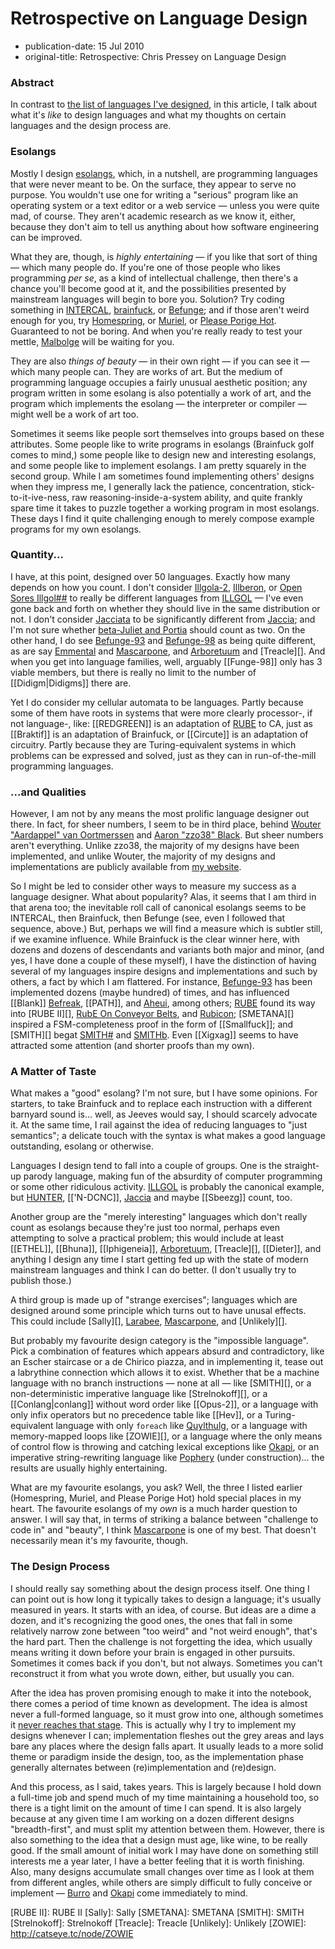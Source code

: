 Retrospective on Language Design
================================

*   publication-date: 15 Jul 2010
*   original-title: Retrospective: Chris Pressey on Language Design

### Abstract

In contrast to [the list of languages I've designed][],
in this article, I talk about what it's *like* to design languages
and what my thoughts on certain languages and the design process are.

### Esolangs

Mostly I design [esolangs][], which, in a nutshell,
are programming languages that were never meant to be. On the surface,
they appear to serve no purpose. You wouldn't use one for writing a
"serious" program like an operating system or a text editor or a web
service — unless you were quite mad, of course. They aren't academic
research as we know it, either, because they don't aim to tell us
anything about how software engineering can be improved.

What they are, though, is *highly entertaining* — if you like that sort
of thing — which many people do. If you're one of those people who likes
programming *per se*, as a kind of intellectual challenge, then there's
a chance you'll become good at it, and the possibilities presented by
mainstream languages will begin to bore you. Solution? Try coding
something in [INTERCAL](http://esolangs.org/wiki/INTERCAL),
[brainfuck][], or [Befunge][]; and if those aren't weird
enough for you, try [Homespring](http://esolangs.org/wiki/Homespring),
or [Muriel][], or [Please Porige
Hot](http://esolangs.org/wiki/Please_Porige_Hot). Guaranteed to not be
boring. And when you're really ready to test your mettle,
[Malbolge](http://esolangs.org/wiki/Malbolge) will be waiting for you.

They are also *things of beauty* — in their own right — if you can see
it — which many people can. They are works of art. But the medium of
programming language occupies a fairly unusual aesthetic position; any
program written in some esolang is also potentially a work of art, and
the program which implements the esolang — the interpreter or compiler —
might well be a work of art too.

Sometimes it seems like people sort themselves into groups based on
these attributes. Some people like to write programs in esolangs
(Brainfuck golf comes to mind,) some people like to design new and
interesting esolangs, and some people like to implement esolangs. I am
pretty squarely in the second group. While I am sometimes found
implementing others' designs when they impress me, I generally lack the
patience, concentration, stick-to-it-ive-ness, raw
reasoning-inside-a-system ability, and quite frankly spare time it takes
to puzzle together a working program in most esolangs. These days I find
it quite challenging enough to merely compose example programs for my
own esolangs.

### Quantity...

I have, at this point, designed over 50 languages. Exactly how many
depends on how you count. I don't consider [Illgola-2][], [Illberon][], or
[Open Sores Illgol##][] to really be different languages from
[ILLGOL][] — I've even gone back and forth on
whether they should live in the same distribution or not. I don't consider
[Jacciata][] to be significantly different from
[Jaccia][]; and I'm not sure whether
[beta-Juliet and Portia][] should count as two.
On the other hand, I do see
[Befunge-93][] and
[Befunge-98][] as being quite different, as are
say [Emmental][] and
[Mascarpone][], and
[Arboretuum][] and
[Treacle][]. And when you get into language
families, well, arguably [[Funge-98]] only has 3
viable members, but there is really no limit to the number of
[[Didigm|Didigms]] there are.

Yet I do consider my cellular automata to be languages. Partly because
some of them have roots in systems that were more clearly processor-, if
not language-, like: [[REDGREEN]] is an
adaptation of [RUBE][] to CA, just as
[[Braktif]] is an adaptation of Brainfuck, or
[[Circute]] is an adaptation of circuitry.
Partly because they are Turing-equivalent systems in which problems can
be expressed and solved, just as they can in run-of-the-mill programming
languages.

### ...and Qualities

However, I am not by any means the most prolific language designer out
there. In fact, for sheer numbers, I seem to be in third place, behind
[Wouter "Aardappel" van Oortmerssen](http://strlen.com/) and [Aaron
"zzo38" Black](http://zzo38computer.cjb.net/). But sheer numbers aren't
everything. Unlike zzo38, the majority of my designs have been
implemented, and unlike Wouter, the majority of my designs and
implementations are publicly available from [my website](http://catseye.tc/).

So I might be led to consider other ways to measure my success as a
language designer. What about popularity? Alas, it seems that I am third
in that arena too; the inevitable roll call of canonical esolangs seems
to be INTERCAL, then Brainfuck, then Befunge (see, even I followed that
sequence, above.) But, perhaps we will find a measure which is subtler
still, if we examine influence. While Brainfuck is the clear winner
here, with dozens and dozens of descendants and variants both major and
minor, (and yes, I have done a couple of these myself), I have the
distinction of having several of my languages inspire designs and
implementations and such by others, a fact by which I am flattered. For
instance, [Befunge-93][] has been implemented
dozens (maybe hundred) of times, and has influenced
[[Blank]]
[Befreak](http://esolangs.org/wiki/Befreak),
[[PATH]], and
[Aheui](http://esolangs.org/wiki/Aheui), among others;
[RUBE][] found its way into [RUBE II][],
[RubE On Conveyor Belts](http://esolangs.org/wiki/RubE_On_Conveyor_Belts),
and [Rubicon](http://kevan.org/rubicon/);
[SMETANA][] inspired a FSM-completeness proof in
the form of [[Smallfuck]]; and
[SMITH][] begat
[SMITH\#](http://esolangs.org/wiki/SMITH_sharp) and
[SMITHb](http://esolangs.org/wiki/SMITHb). Even
[[Xigxag]] seems to have attracted some attention
(and shorter proofs than my own).

### A Matter of Taste

What makes a "good" esolang? I'm not sure, but I have some opinions. For
starters, to take Brainfuck and to replace each instruction with a
different barnyard sound is... well, as Jeeves would say, I should
scarcely advocate it. At the same time, I rail against the idea of
reducing languages to "just semantics"; a delicate touch with the syntax
is what makes a good language outstanding, esolang or otherwise.

Languages I design tend to fall into a couple of groups. One is the
straight-up parody language, making fun of the absurdity of computer
programming or some other ridiculous activity.
[ILLGOL][] is probably the canonical example, but
[HUNTER][], [['N-DCNC]],
[Jaccia][] and maybe
[[Sbeezg]] count, too.

Another group are the "merely interesting" languages which don't really
count as esolangs because they're just too normal, perhaps even
attempting to solve a practical problem; this would include at least
[[ETHEL]], [[Bhuna]], [[Iphigeneia]], [Arboretuum][], [Treacle][],
[[Dieter]], and anything I design any time I
start getting fed up with the state of modern mainstream languages and
think I can do better. (I don't usually try to publish those.)

A third group is made up of "strange exercises"; languages which are
designed around some principle which turns out to have unusal effects.
This could include [Sally][], [Larabee][], [Mascarpone][], and
[Unlikely][].

But probably my favourite design category is the "impossible language".
Pick a combination of features which appears absurd and contradictory,
like an Escher staircase or a de Chirico piazza, and in implementing it,
tease out a labrythine connection which allows it to exist. Whether that
be a machine language with no branch instructions — none at all — like
[SMITH][], or a non-deterministic imperative
language like [Strelnokoff][], or a [[Conlang|conlang]]
without word order like [[Opus-2]], or a language
with only infix operators but no precedence table like
[[Hev]], or a Turing-equivalent language with only
`foreach` like [Quylthulg][], or a language
with memory-mapped loops like [ZOWIE][], or a
language where the only means of control flow is throwing and catching
lexical exceptions like [Okapi][], or an
imperative string-rewriting language like [Pophery][] (under
construction)... the results are usually highly entertaining.

What are my favourite esolangs, you ask? Well, the three I listed
earlier (Homespring, Muriel, and Please Porige Hot) hold special places
in my heart. The favourite esolangs of my *own* is a much harder
question to answer. I will say that, in terms of striking a balance
between "challenge to code in" and "beauty", I think
[Mascarpone][] is one of my best. That
doesn't necessarily mean it's my favourite, though.

### The Design Process

I should really say something about the design process itself. One thing
I can point out is how long it typically takes to design a language;
it's usually measured in years. It starts with an idea, of course. But
ideas are a dime a dozen, and it's recognizing the good ones, the ones
that fall in some relatively narrow zone between "too weird" and "not
weird enough", that's the hard part. Then the challenge is not
forgetting the idea, which usually means writing it down before your
brain is engaged in other pursuits. Sometimes it comes back if you
don't, but not always. Sometimes you can't reconstruct it from what you
wrote down, either, but usually you can.

After the idea has proven promising enough to make it into the notebook,
there comes a period of time known as development. The idea is almost
never a full-formed language, so it must grow into one, although
sometimes it [never reaches that stage][]. This is actually
why I try to implement my designs whenever I can; implementation fleshes
out the grey areas and lays bare any places where the design falls
apart. It usually leads to a more solid theme or paradigm inside the
design, too, as the implementation phase generally alternates between
(re)implementation and (re)design.

And this process, as I said, takes years. This is largely because I hold
down a full-time job and spend much of my time maintaining a household
too, so there is a tight limit on the amount of time I can spend. It is
also largely because at any given time I am working on a dozen different
designs "breadth-first", and must split my attention between them.
However, there is also something to the idea that a design must age,
like wine, to be really good. If the small amount of initial work I may
have done on something still interests me a year later, I have a better
feeling that it is worth finishing. Also, many designs accumulate small
changes over time as I look at them from different angles, while others
are simply difficult to fully conceive or implement —
[Burro][] and [Okapi][] come immediately to mind.

[the list of languages I've designed]: http://catseye.tc/node/Chris_Pressey's_Lingography
[never reaches that stage]: http://catseye.tc/node/LoUIE
[esolangs]: http://catseye.tc/node/Esolang

[Arboretuum]: Arboretuum

[Befunge]: http://catseye.tc/node/Befunge-93
[Befunge-93]: http://catseye.tc/node/Befunge-93
[Befunge-98]: http://catseye.tc/node/Befunge-98
[beta-Juliet and Portia]: http://catseye.tc/node/beta-Juliet

[brainfuck]: http://catseye.tc/node/brainfuck
[Burro]: http://catseye.tc/node/Burro
[Emmental]: http://catseye.tc/node/Emmental
[HUNTER]: http://catseye.tc/node/HUNTER
[ILLGOL]: http://catseye.tc/node/ILLGOL
[Illgola-2]: http://catseye.tc/node/Illgola-2
[Illberon]: http://catseye.tc/node/Illberon

[Jaccia]: http://catseye.tc/node/Jaccia
[Jacciata]: http://catseye.tc/node/Jacciata

[Open Sores Illgol##]: http://catseye.tc/node/Open_Sores_Illgol##
[Larabee]: Larabee
[Mascarpone]: http://catseye.tc/node/Mascarpone
[Muriel]: http://catseye.tc/node/Muriel
[Okapi]: http://catseye.tc/node/Okapi
[Pophery]: http://catseye.tc/node/Pophery
[Quylthulg]: Quylthulg
[RUBE]: RUBE
[RUBE II]: RUBE II
[Sally]: Sally
[SMETANA]: SMETANA
[SMITH]: SMITH
[Strelnokoff]: Strelnokoff
[Treacle]: Treacle
[Unlikely]: Unlikely
[ZOWIE]: http://catseye.tc/node/ZOWIE
